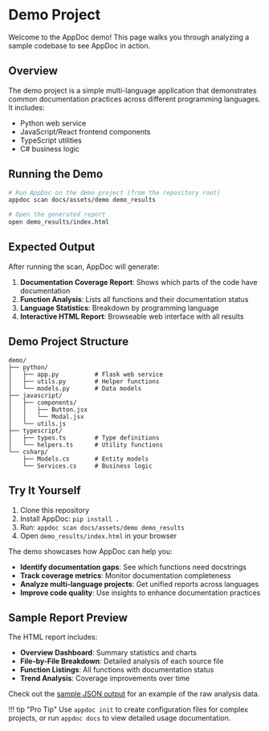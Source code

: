 # Demo Project

Welcome to the AppDoc demo! This page walks you through analyzing a sample codebase to see AppDoc in action.

## Overview

The demo project is a simple multi-language application that demonstrates common documentation practices across different programming languages. It includes:

- Python web service
- JavaScript/React frontend components
- TypeScript utilities
- C# business logic

## Running the Demo

```bash
# Run AppDoc on the demo project (from the repository root)
appdoc scan docs/assets/demo demo_results

# Open the generated report
open demo_results/index.html
```

## Expected Output

After running the scan, AppDoc will generate:

1. **Documentation Coverage Report**: Shows which parts of the code have documentation
2. **Function Analysis**: Lists all functions and their documentation status
3. **Language Statistics**: Breakdown by programming language
4. **Interactive HTML Report**: Browseable web interface with all results

## Demo Project Structure

```
demo/
├── python/
│   ├── app.py          # Flask web service
│   ├── utils.py        # Helper functions
│   └── models.py       # Data models
├── javascript/
│   ├── components/
│   │   ├── Button.jsx
│   │   └── Modal.jsx
│   └── utils.js
├── typescript/
│   ├── types.ts        # Type definitions
│   └── helpers.ts      # Utility functions
└── csharp/
    ├── Models.cs       # Entity models
    └── Services.cs     # Business logic
```

## Try It Yourself

1. Clone this repository
2. Install AppDoc: `pip install .`
3. Run: `appdoc scan docs/assets/demo demo_results`
4. Open `demo_results/index.html` in your browser

The demo showcases how AppDoc can help you:

- **Identify documentation gaps**: See which functions need docstrings
- **Track coverage metrics**: Monitor documentation completeness
- **Analyze multi-language projects**: Get unified reports across languages
- **Improve code quality**: Use insights to enhance documentation practices

## Sample Report Preview

The HTML report includes:

- **Overview Dashboard**: Summary statistics and charts
- **File-by-File Breakdown**: Detailed analysis of each source file
- **Function Listings**: All functions with documentation status
- **Trend Analysis**: Coverage improvements over time

Check out the [sample JSON output](assets/sample-summary.json) for an example of the raw analysis data.

!!! tip "Pro Tip"
    Use `appdoc init` to create configuration files for complex projects, or run `appdoc docs` to view detailed usage documentation.
